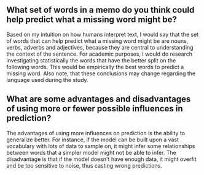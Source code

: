 ## What set of words in a memo do you think could help predict what a missing word might be? 

Based on my intuition on how humans interpret text, I would say that the set of words that can help predict what a missing word might be are nouns, verbs, adverbs and adjectives, because they are central to understanding the context of the sentence. For academic purposes, I would do research investigating statistically the words that have the better split on the following words. This would be empirically the best words to predict a missing word. Also note, that these conclusions may change regarding the language used during the study.

## What are some advantages and disadvantages of using more or fewer possible influences in prediction? 

The advantages of using more influences on prediction is the ability to generalize better. For instance, if the model can be built upon a vast vocabulary with lots of data to sample on, it might infer some relationships between words that a simpler model might not be able to infer. The disadvantage is that if the model doesn't have enough data, it might overfit and be too sensitive to noise, thus casting wrong predictions.